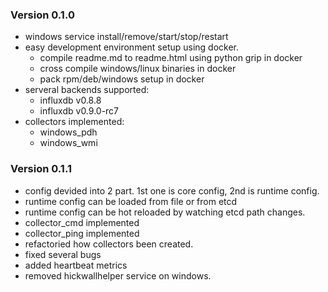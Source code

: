 ### Version 0.1.0
* windows service install/remove/start/stop/restart
* easy development environment setup using docker. 
    * compile readme.md to readme.html using python grip in docker
    * cross compile windows/linux binaries in docker
    * pack rpm/deb/windows setup in docker
* serveral backends supported:
    * influxdb v0.8.8
    * influxdb v0.9.0-rc7
* collectors implemented:
    * windows_pdh
    * windows_wmi

### Version 0.1.1
* config devided into 2 part. 1st one is core config, 2nd is runtime config.
* runtime config can be loaded from file or from etcd
* runtime config can be hot reloaded by watching etcd path changes.
* collector_cmd implemented
* collector_ping implemented
* refactoried how collectors been created.
* fixed several bugs
* added heartbeat metrics
* removed hickwallhelper service on windows.
